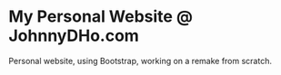 # My Personal Website @ JohnnyDHo.com
Personal website, using Bootstrap, working on a remake from scratch. 
